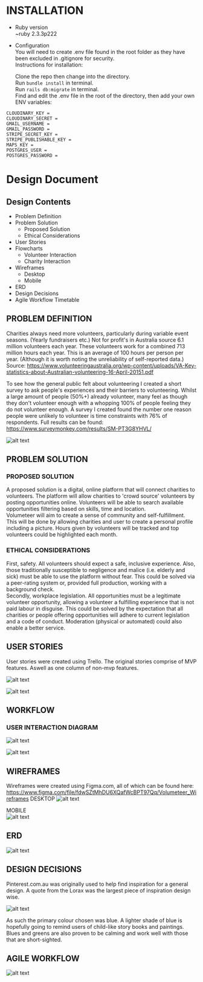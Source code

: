 # INSTALLATION

* Ruby version  
~ruby 2.3.3p222

* Configuration  
  You will need to create .env file found in the root folder as they have been excluded in .gitignore for security.  
  Instructions for installation:  

  Clone the repo then change into the directory.  
Run ```bundle install``` in terminal.  
Run ```rails db:migrate``` in terminal.  
Find and edit the .env file in the root of the directory, then add your own ENV variables:    
```
CLOUDINARY_KEY =  
CLOUDINARY_SECRET =  
GMAIL_USERNAME =
GMAIL_PASSWORD =
STRIPE_SECRET_KEY =
STRIPE_PUBLISHABLE_KEY =
MAPS_KEY =
POSTGRES_USER =
POSTGRES_PASSWORD = 
```
# Design Document
## Design Contents
* Problem Definition  
* Problem Solution  
  * Proposed Solution
  * Ethical Considerations
* User Stories
* Flowcharts
  * Volunteer Interaction
  * Charity Interaction
* Wireframes
  * Desktop  
  * Mobile
* ERD
* Design Decisions
* Agile Workflow Timetable


## PROBLEM DEFINITION

  Charities always need more volunteers, particularly during variable event seasons. (Yearly fundraisers etc.) Not for profit's in Australia source 6.1 million volunteers each year. These volunteers work for a combined 713 million hours each year. This is an average of 100 hours per person per year. (Although it is worth noting the unreliability of self-reported data.)
  Source: https://www.volunteeringaustralia.org/wp-content/uploads/VA-Key-statistics-about-Australian-volunteering-16-April-20151.pdf

  To see how the general public felt about volunteering I created a short survey to ask people's experiences and their barriers to volunteering. Whilst a large amount of people (50%+) already volunteer, many feel as though they don't volunteer enough with a whopping 100% of people feeling they do not volunteer enough. A survey I created found the number one reason people were unlikely to volunteer is time constraints with 76% of respondents.
  Full results can be found: https://www.surveymonkey.com/results/SM-PT3G8YHVL/

  ![alt text][survey_pic]

  [survey_pic]:docs/images/survey.png "Survey Results"


## PROBLEM SOLUTION
### PROPOSED SOLUTION
  A proposed solution is a digital, online platform that will connect charities to volunteers. The platform will allow charities to 'crowd source' volunteers by posting opportunities online. Volunteers will be able to search available opportunities filtering based on skills, time and location.  
  Volumeteer will aim to create a sense of community and self-fulfillment. This will be done by allowing charities and user to create a personal profile including a picture. Hours given by volunteers will be tracked and top volunteers could be highlighted each month.

### ETHICAL CONSIDERATIONS  
  First, safety. All volunteers should expect a safe, inclusive experience. Also, those traditionally susceptible to negligence and malice (i.e. elderly and sick) must be able to use the platform without fear. This could be solved via a peer-rating system or, provided full production, working with a background check.  
  Secondly, workplace legislation. All opportunities must be a legitimate volunteer opportunity, allowing a volunteer a fulfilling experience that is not paid labour in disguise. This could be solved by the expectation that all charities or people offering opportunities will adhere to current legislation and a code of conduct. Moderation (physical or automated) could also enable a better service.

## USER STORIES
  User stories were created using Trello. The original stories comprise of MVP features. Aswell as one column of non-mvp features.

![alt text][userStories]

[userStories]:docs/images/userStories.png "User Stories for project"

![alt text][userStoriesExtra]

[userStoriesExtra]:docs/images/userStoriesExtra.PNG "Non-MVP User Stories for project"
## WORKFLOW
### USER INTERACTION DIAGRAM
![alt text][volunteerFlow]

[volunteerFlow]:docs/images/volunteerFlow.png "Volunteer flow for project"

![alt text][charityFlow]

[charityFlow]:docs/images/charityFlow.png "charityFlow for project"

## WIREFRAMES

   Wireframes were created using Figma.com, all of which can be found here: https://www.figma.com/file/fdwSZtMhDU6XQafWcBPT97Qq/Volumeteer_Wireframes
   DESKTOP
   ![alt text][wireframe]

   [wireframe]:docs/images/wireframes.png "Wireframes for project"

   MOBILE  
   ![alt text][wireframes]

   [wireframes]:docs/images/mobileUserWireframe.PNG "Mobile Wireframes for project"


## ERD
![alt text][erd_pic]

[erd_pic]:docs/images/erd.PNG "ERD"


## DESIGN DECISIONS

   Pinterest.com.au was originally used to help find inspiration for a general design.
   A quote from the Lorax was the largest piece of inspiration design wise.

   ![alt text][lorax_pic]

   [lorax_pic]:docs/images/lorax.PNG "Lorax"
   As such the primary colour chosen was blue. A lighter shade of blue is hopefully going to remind users of child-like story books and paintings. Blues and greens are also proven to be calming and work well with those that are short-sighted.

## AGILE WORKFLOW
   ![alt text][agile_pic]

   [agile_pic]:docs/images/agileFlow.PNG "Agile Timetable"
